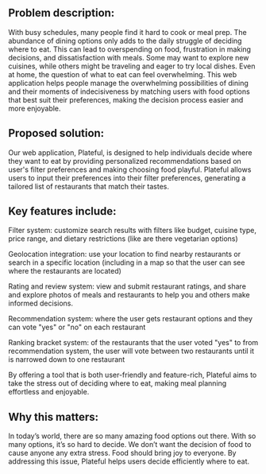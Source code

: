 ## Problem description: 
With busy schedules, many people find it hard to cook or meal prep. The abundance of dining options only adds to the daily struggle of deciding where to eat. This can lead to overspending on food, frustration in making decisions, and dissatisfaction with meals. Some may want to explore new cuisines, while others might be traveling and eager to try local dishes. Even at home, the question of what to eat can feel overwhelming. This web application helps people manage the overwhelming possibilities of dining and their moments of indecisiveness by matching users with food options that best suit their preferences, making the decision process easier and more enjoyable.

## Proposed solution: 
Our web application, Plateful, is designed to help individuals decide where they want to eat by providing personalized recommendations based on user's filter preferences and making choosing food playful. Plateful allows users to input their preferences into their filter preferences, generating a tailored list of restaurants that match their tastes. 

## Key features include: 
Filter system: customize search results with filters like budget, cuisine type, price range, and dietary restrictions (like are there vegetarian options)

Geolocation integration: use your location to find nearby restaurants or search in a specific location (including in a map so that the user can see where the restaurants are located)

Rating and review system: view and submit restaurant ratings, and share and explore photos of meals and restaurants to help you and others make informed decisions.

Recommendation system: where the user gets restaurant options and they can vote "yes" or "no" on each restaurant

Ranking bracket system: of the restaurants that the user voted "yes" to from recommendation system, the user will vote between two restaurants until it is narrowed down to one restaurant

By offering a tool that is both user-friendly and feature-rich, Plateful aims to take the stress out of deciding where to eat, making meal planning effortless and enjoyable.

## Why this matters: 
In today’s world, there are so many amazing food options out there. With so many options, it’s so hard to decide. We don’t want the decision of food to cause anyone any extra stress. Food should bring joy to everyone. By addressing this issue, Plateful helps users decide efficiently where to eat. 



